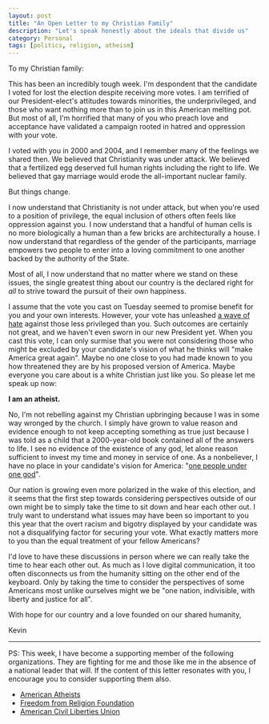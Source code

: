 ```yaml
---
layout: post
title: "An Open Letter to my Christian Family"
description: "Let's speak honestly about the ideals that divide us"
category: Personal
tags: [politics, religion, atheism]
---
```


To my Christian family:

This has been an incredibly tough week.
I'm despondent that the candidate I voted for lost the election despite receiving more votes.
I am terrified of our President-elect's attitudes towards minorities, the underprivileged, and those who want nothing more than to join us in this American melting pot.
But most of all, I'm horrified that many of you who preach love and acceptance have validated a campaign rooted in hatred and oppression with your vote.

I voted with you in 2000 and 2004, and I remember many of the feelings we shared then.
We believed that Christianity was under attack.
We believed that a fertilized egg deserved full human rights including the right to life.
We believed that gay marriage would erode the all-important nuclear family.

But things change.

I now understand that Christianity is not under attack, but when you're used to a position of privilege, the equal inclusion of others often feels like oppression against you.
I now understand that a handful of human cells is no more biologically a human than a few bricks are architecturally a house.
I now understand that regardless of the gender of the participants, marriage empowers two people to enter into a loving commitment to one another backed by the authority of the State.

Most of all, I now understand that no matter where we stand on these issues, the single greatest thing about our country is the declared right for *all* to strive toward the pursuit of their own happiness.

I assume that the vote you cast on Tuesday seemed to promise benefit for you and your own interests.
However, your vote has unleashed [a wave of hate](https://mobile.twitter.com/i/moments/796417517157830656?m=1)  against those less privileged than you.
Such outcomes are certainly not great, and we haven't even sworn in our new President yet.
When you cast this vote, I can only surmise that you were not considering those who might be excluded by your candidate's vision of what he thinks will "make America great again".
Maybe no one close to you had made known to you how threatened they are by his proposed version of America.
Maybe everyone you care about is a white Christian just like you.
So please let me speak up now:

**I am an atheist.**

No, I'm not rebelling against my Christian upbringing because I was in some way wronged by the church.
I simply have grown to value reason and evidence enough to not keep accepting something as true just because I was told as a child that a 2000-year-old book contained all of the answers to life.
I see no evidence of the existence of any god, let alone reason sufficient to invest my time and money in service of one.
As a nonbeliever, I have no place in your candidate's vision for America: "[one people under one god](http://www.reuters.com/video/2016/10/15/trump-vows-to-unite-america-under-one-go?videoId=370152567)".

Our nation is growing even more polarized in the wake of this election, and it seems that the first step towards considering perspectives outside of our own might be to simply take the time to sit down and hear each other out.
I truly want to understand what issues may have been so important to you this year that the overt racism and bigotry displayed by your candidate was not a disqualifying factor for securing your vote.
What exactly matters more to you than the equal treatment of your fellow Americans?

I'd love to have these discussions in person where we can really take the time to hear each other out.
As much as I love digital communication, it too often disconnects us from the humanity sitting on the other end of the keyboard.
Only by taking the time to consider the perspectives of some Americans most unlike ourselves might we be "one nation, indivisible, with liberty and justice for all".

With hope for our country and a love founded on our shared humanity,

Kevin

-------------

PS: This week, I have become a supporting member of the following organizations.
They are fighting for me and those like me in the absence of a national leader that will.
If the content of this letter resonates with you, I encourage you to consider supporting them also.

- [American Atheists](https://www.atheists.org)
- [Freedom from Religion Foundation](https://ffrf.org)
- [American Civil Liberties Union](https://www.aclu.org)

